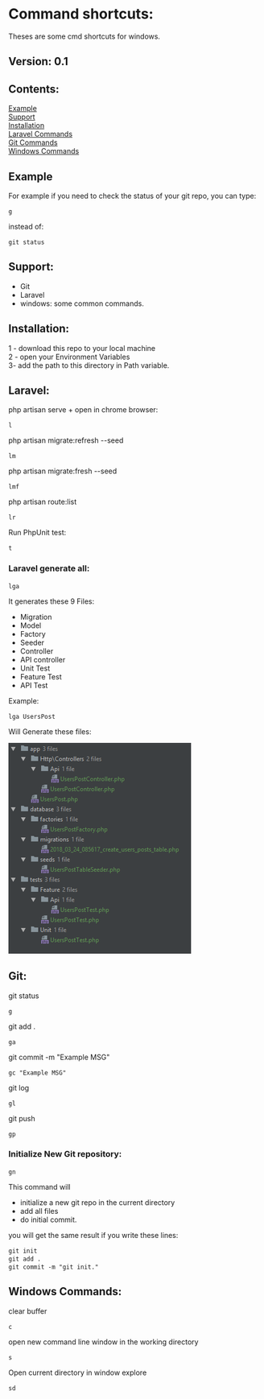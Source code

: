 # Command shortcuts:

Theses are some cmd shortcuts for windows.

## Version: 0.1

## Contents:

[Example](#example)  
[Support](#support)  
[Installation](#installation)  
[Laravel Commands](#laravel)  
[Git Commands](#git)  
[Windows Commands](windows-commands)  


## Example
For example if you need to check the status of your git repo, you can type:
```
g
```
instead of:
```
git status
```

## Support:
- Git
- Laravel
- windows: some common commands.

## Installation:
1 - download this repo to your local machine    
2 - open your Environment Variables  
3- add the path to this directory in Path variable. 

## Laravel:

php artisan serve + open in chrome browser:
```
l
```
php artisan migrate:refresh --seed
```
lm 
```
php artisan migrate:fresh --seed
```
lmf
```
php artisan route:list
```
lr
```
Run PhpUnit test:
```
t
```

### Laravel generate all:
```
lga
```
It generates these 9 Files:
- Migration
- Model
- Factory
- Seeder
- Controller
- API controller
- Unit Test
- Feature Test
- API Test


Example:
```
lga UsersPost
```
Will Generate these files:

![image](images/lga.png)

## Git:
git status
```
g 
```
git add .
```
ga 
```
git commit -m "Example MSG"
```
gc "Example MSG" 
```
git log
```
gl 
```
git push
```
gp 
```

### Initialize New Git repository:
```
gn
```
This command will 
- initialize a new git repo in the current directory
- add all files
- do initial commit.

you will get the same result if you write these lines:
```
git init 
git add .
git commit -m "git init."
```

## Windows Commands:
clear buffer
```
c
```
open new command line window in the working directory
```
s 
```
Open current directory in window explore
```
sd
```
